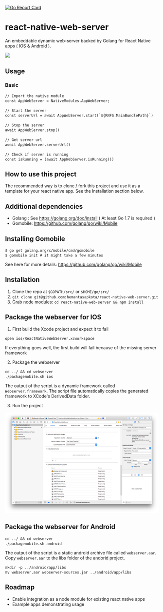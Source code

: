 [![Go Report Card](https://goreportcard.com/badge/github.com/hemantasapkota/react-native-webserver)](https://goreportcard.com/report/github.com/hemantasapkota/react-native-webserver)

# react-native-web-server
An embeddable dynamic web-server backed by Golang for React Native apps ( IOS & Android ).

![](https://s3.amazonaws.com/battousai/ReactNativeWebServer.gif)

## Usage

### Basic

```
// Import the native module
const AppWebServer = NativeModules.AppWebServer;

// Start the server
const serverUrl = await AppWebServer.start(`${RNFS.MainBundlePath}`)

// Stop the server
await AppWebServer.stop()

// Get server url
await AppWebServer.serverUrl()

// Check if server is running
const isRunning = (await AppWebServer.isRunning())

```

## How to use this project

The recommended way is to clone / fork this project and use it as a template for your react native app. See the Installation section below.

## Additional dependencies
* Golang : See https://golang.org/doc/install ( At least Go 1.7 is required )
* Gomobile: https://github.com/golang/go/wiki/Mobile

## Installing Gomobile

```
$ go get golang.org/x/mobile/cmd/gomobile
$ gomobile init # it might take a few minutes
```

See here for more details: https://github.com/golang/go/wiki/Mobile

## Installation

1. Clone the repo at `$GOPATH/src/` or `$HOME/go/src/`
2. `git clone git@github.com:hemantasapkota/react-native-web-server.git`
3. Grab node modules: `cd react-native-web-server && npm install`

## Package the webserver for IOS

1. First build the Xcode project and expect it to fail

```
open ios/ReactNativeWebServer.xcworkspace
```

If everything goes well, the first build will fail because of the missing server framework

2. Package the webserver

```
cd ../ && cd webserver
./packagemobile.sh ios
```
The output of the script is a dynamic framework called `Webserver.framework`. The script file automatically copies the generated framework to XCode's DerivedData folder.

3. Run the project

![](screenshots/xcode.png)

## Package the webserver for Android

```
cd ../ && cd webserver
./packagemobile.sh android
```
The output of the script is a static android archive file called `webserver.aar`. Copy `webserver.aar` to the libs folder of the andorid project.

```
mkdir -p ../android/app/libs
mv webserver.aar webserver-sources.jar ../android/app/libs
```

## Roadmap

* Enable integration as a node module for existing react native apps
* Example apps demonstrating usage
